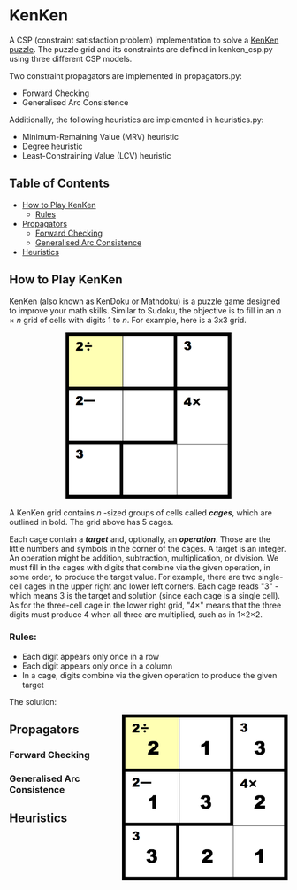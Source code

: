 # KenKen
A CSP (constraint satisfaction problem) implementation to solve a [KenKen puzzle](https://www.kenkenpuzzle.com).
The puzzle grid and its constraints are defined in kenken_csp.py using three different CSP models. 

Two constraint propagators are implemented in propagators.py:
* Forward Checking
* Generalised Arc Consistence

Additionally, the following heuristics are implemented in heuristics.py:
* Minimum-Remaining Value (MRV) heuristic
* Degree heuristic
* Least-Constraining Value (LCV) heuristic


## Table of Contents
* [How to Play KenKen](https://github.com/thiadeliria/KenKen#how-to-play-kenken)
    * [Rules](https://github.com/thiadeliria/KenKen#rules)
* [Propagators](https://github.com/thiadeliria/KenKen#propagators)
    * [Forward Checking](https://github.com/thiadeliria/KenKen#forward-checking)
    * [Generalised Arc Consistence](https://github.com/thiadeliria/KenKen#generalised-arc-consistence)
* [Heuristics](https://github.com/thiadeliria/KenKen#heuristics)
        
## How to Play KenKen
KenKen (also known as KenDoku or Mathdoku) is a puzzle game designed to improve your math skills. Similar to Sudoku, the objective is to fill in an *n* × *n* grid of cells with digits 1 to *n*. For example, here is a 3x3 grid.

<p align="center">
<img src="https://github.com/thiadeliria/KenKen/blob/master/images/example.png" width="300" />
</p>

A KenKen grid contains *n* -sized groups of cells called ***cages***, which are outlined in bold. The grid above has 5 cages.

Each cage contain a ***target*** and, optionally, an ***operation***. Those are the little numbers and symbols in the corner of the cages. A target is an integer. An operation might be addition, subtraction, multiplication, or division. We must fill in the cages with digits that combine via the given operation, in some order, to produce the target value. For example, there are two single-cell cages in the upper right and lower left corners. Each cage reads "3" - which means 3 is the target and solution (since each cage is a single cell). As for the three-cell cage in the lower right grid, "4×" means that the three digits must produce 4 when all three are multiplied, such as in 1×2×2.

### Rules:
* Each digit appears only once in a row
* Each digit appears only once in a column
* In a cage, digits combine via the given operation to produce the given target

The solution:
<p align="center">
<img align="right" src="https://github.com/thiadeliria/KenKen/blob/master/images/example_sol.png" width="300" />
</p>

## Propagators

### Forward Checking

### Generalised Arc Consistence

## Heuristics
